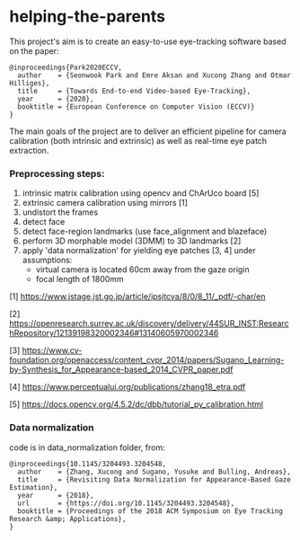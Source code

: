 # helping-the-parents

This project's aim is to create an easy-to-use eye-tracking software based on the paper:

```
@inproceedings{Park2020ECCV,
  author    = {Seonwook Park and Emre Aksan and Xucong Zhang and Otmar Hilliges},
  title     = {Towards End-to-end Video-based Eye-Tracking},
  year      = {2020},
  booktitle = {European Conference on Computer Vision (ECCV)}
}
```

The main goals of the project are to deliver an efficient pipeline for camera calibration (both intrinsic and extrinsic) as well as real-time eye patch extraction.

### Preprocessing steps:

1) intrinsic matrix calibration using opencv and ChArUco board [5]
2) extrinsic camera calibration using mirrors [1]
3) undistort the frames
4) detect face 
5) detect face-region landmarks (use face_alignment and blazeface)
6) perform 3D morphable model (3DMM) to 3D landmarks [2]
7) apply 'data normalization' for yielding eye patches [3, 4] under assumptions:
    - virtual camera is located 60cm away from the gaze origin
    - focal length of 1800mm


[1] https://www.jstage.jst.go.jp/article/ipsjtcva/8/0/8_11/_pdf/-char/en

[2] https://openresearch.surrey.ac.uk/discovery/delivery/44SUR_INST:ResearchRepository/12139198320002346#13140605970002346

[3] https://www.cv-foundation.org/openaccess/content_cvpr_2014/papers/Sugano_Learning-by-Synthesis_for_Appearance-based_2014_CVPR_paper.pdf

[4] https://www.perceptualui.org/publications/zhang18_etra.pdf

[5] https://docs.opencv.org/4.5.2/dc/dbb/tutorial_py_calibration.html

### Data normalization

code is in data_normalization folder, from:

```
@inproceedings{10.1145/3204493.3204548,
  author    = {Zhang, Xucong and Sugano, Yusuke and Bulling, Andreas},
  title     = {Revisiting Data Normalization for Appearance-Based Gaze Estimation},
  year      = {2018},
  url       = {https://doi.org/10.1145/3204493.3204548},
  booktitle = {Proceedings of the 2018 ACM Symposium on Eye Tracking Research &amp; Applications},
}
```
